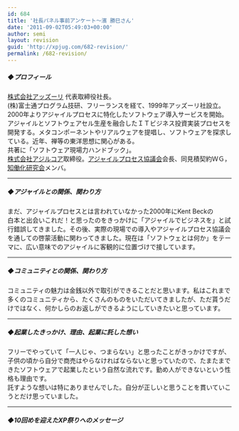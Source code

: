 ```yaml
---
id: 684
title: '社長パネル事前アンケート～濱 勝巳さん'
date: '2011-09-02T05:49:03+00:00'
author: semi
layout: revision
guid: 'http://xpjug.com/682-revision/'
permalink: /682-revision/
---
```


##### ◆プロフィール

[株式会社アッズーリ](http://www.azzurri.jp/) 代表取締役社長。  
(株)富士通プログラム技研、フリーランスを経て、1999年アッズーリ社設立。2000年よりアジャイルプロセスに特化したソフトウェア導入サービスを開始。アジャイルとソフトウェアセル生産を融合したＩＴビジネス投資実装プロセスを開発する。メタコンポーネントやリアルウェアを提唱し、ソフトウェアを探求している。近年、禅等の東洋思想に関心がある。  
共著に「ソフトウェア現場力ハンドブック」。  
[株式会社アジルコア](http://www.agilecore.co.jp/)取締役。[アジャイルプロセス協議会](http://www.agileprocess.jp/)会長、同見積契約ＷＧ，[知働化研究会](http://www.exekt-lab.org/)メンバ。

---

##### ◆アジャイルとの関係、関わり方

まだ、アジャイルプロセスとは言われていなかった2000年にKent Beckの  
白本と出会いこれだ！と思ったのをきっかけに「アジャイルでビジネスを」と試行錯誤してきました。その後、実際の現場での導入やアジャイルプロセス協議会を通しての啓蒙活動に関わってきました。現在は「ソフトウェとは何か」をテーマに、広い意味でのアジャイルに客観的に位置づけで接しています。

---

##### ◆コミュニティとの関係、関わり方

コミュニティの魅力は金銭以外で取引ができることだと思います。私はこれまで多くのコミュニティから、たくさんのものをいただいてきましたが、ただ貰うだけではなく、何かしらのお返しができるようにしていきたいと思っています。

---

##### ◆起業したきっかけ、理由、起業に託した想い

フリーでやっていて「一人じゃ、つまらない」と思ったことがきっかけですが、子供の頃から自分で商売はやらなければならないと思っていたので、たまたまできたソフトウェアで起業したという自然な流れです。勤め人ができないという性格も理由です。  
託すような想いは特にありませんでした。自分が正しいと思うことを貫いていこうとだけ思っていました。

---

##### ◆10回めを迎えたXP祭りへのメッセージ